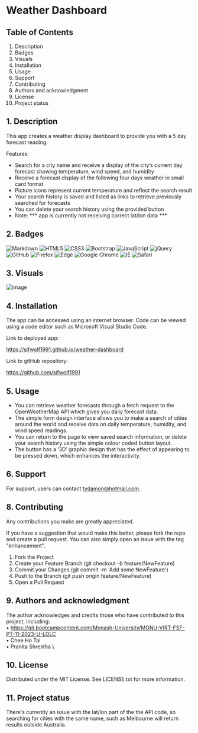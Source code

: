# Weather Dashboard


## Table of Contents

1. Description
2. Badges
3. Visuals
4. Installation
5. Usage
6. Support
7. Contributing 
8. Authors and acknowledgment
9. License
10. Project status

## 1. Description

This app creates a weather display dashboard to provide you with a 5 day forecast reading.

Features:

-	Search for a city name and receive a display of the city’s current day forecast showing temperature, wind speed, and humidity
-	Receive a forecast display of the following four days weather in small card format
-	Picture icons represent current temperature and reflect the search result
-	Your search history is saved and listed as links to retrieve previously searched for forecasts
-	You can delete your search history using the provided button
-	Note: *** app is currently not receiving correct lat/lon data ***

## 2. Badges

![Markdown](https://img.shields.io/badge/markdown-%23000000.svg?style=for-the-badge&logo=markdown&logoColor=white)
![HTML5](https://img.shields.io/badge/html5-%23E34F26.svg?style=for-the-badge&logo=html5&logoColor=white)
![CSS3](https://img.shields.io/badge/css3-%231572B6.svg?style=for-the-badge&logo=css3&logoColor=white)
![Bootstrap](https://img.shields.io/badge/bootstrap-%238511FA.svg?style=for-the-badge&logo=bootstrap&logoColor=white)
![JavaScript](https://img.shields.io/badge/javascript-%23323330.svg?style=for-the-badge&logo=javascript&logoColor=%23F7DF1E)
![jQuery](https://img.shields.io/badge/jquery-%230769AD.svg?style=for-the-badge&logo=jquery&logoColor=white)
![GitHub](https://img.shields.io/badge/github-%23121011.svg?style=for-the-badge&logo=github&logoColor=white)
![Firefox](https://img.shields.io/badge/Firefox-FF7139?style=for-the-badge&logo=Firefox-Browser&logoColor=white)
![Edge](https://img.shields.io/badge/Edge-0078D7?style=for-the-badge&logo=Microsoft-edge&logoColor=white)
![Google Chrome](https://img.shields.io/badge/Google%20Chrome-4285F4?style=for-the-badge&logo=GoogleChrome&logoColor=white)
![IE](https://img.shields.io/badge/Internet%20Explorer-0076D6?style=for-the-badge&logo=Internet%20Explorer&logoColor=white)
![Safari](https://img.shields.io/badge/Safari-000000?style=for-the-badge&logo=Safari&logoColor=white)

## 3. Visuals

![image](https://github.com/sifwolf1991/workday-scheduler/assets/139626561/139dbd12-e9ca-42e7-a61e-c6a99473a569)


## 4. Installation

The app can be accessed using an internet browser. Code can be viewed using a code editor such as Microsoft Visual Studio Code.

Link to deployed app:

https://sifwolf1991.github.io/weather-dashboard

Link to gitHub repository:

https://github.com/sifwolf1991


## 5. Usage

-	You can retrieve weather forecasts through a fetch request to the OpenWeatherMap API which gives you daily forecast data.
-	The simple form design interface allows you to make a search of cities around the world and receive data on daily temperature, humidity, and wind speed readings.
-	You can return to the page to view saved search information, or delete your search history using the simple colour coded button layout.
-	The button has a ‘3D’ graphic design that has the effect of appearing to be pressed down, which enhances the interactivity.

## 6. Support

For support, users can contact tydamon@hotmail.com.


## 8. Contributing

Any contributions you make are greatly appreciated.

If you have a suggestion that would make this better, please fork the repo and create a pull request. You can also simply open an issue with the tag "enhancement". 
1.	Fork the Project
2.	Create your Feature Branch (git checkout -b feature/NewFeature)
3.	Commit your Changes (git commit -m 'Add some NewFeature')
4.	Push to the Branch (git push origin feature/NewFeature)
5.	Open a Pull Request


## 9. Authors and acknowledgment

The author acknowledges and credits those who have contributed to this project, including: \
•	https://git.bootcampcontent.com/Monash-University/MONU-VIRT-FSF-PT-11-2023-U-LOLC \
•	Chee Ho Tai \
•	Pranita Shrestha \

## 10. License

Distributed under the MIT License. See LICENSE.txt for more information.

## 11. Project status

There's currently an issue with the lat/lon part of the the API code, so searching for cities with the same name, such as Melbourne will return results outside Australia.
